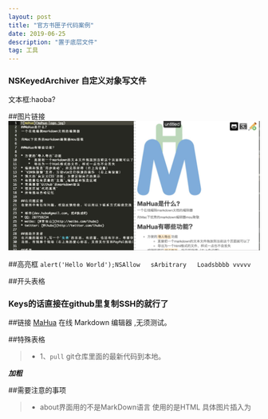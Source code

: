 ```yaml
---
layout: post
title: "官方书匣子代码案例"
date: 2019-06-25
description: "置于底层文件"
tag: 工具
---   
```

### NSKeyedArchiver 自定义对象写文件
文本框:haoba?


##图片链接
![](/images/posts/markdown/image1.png)

##高亮框
 `alert('Hello World');NSAllow  
sArbitrary  
Loadsbbbb
 vvvvv`

##开头表格
### Keys的话直接在github里复制SSH的就行了

##链接
[MaHua](http://www.baidu.com) 在线 Markdown 编辑器 ,无须测试。

##特殊表格
>* 1、`pull` git仓库里面的最新代码到本地。

***加粗***

##需要注意的事项
>* about界面用的不是MarkDown语言 使用的是HTML 具体图片插入为<img>
